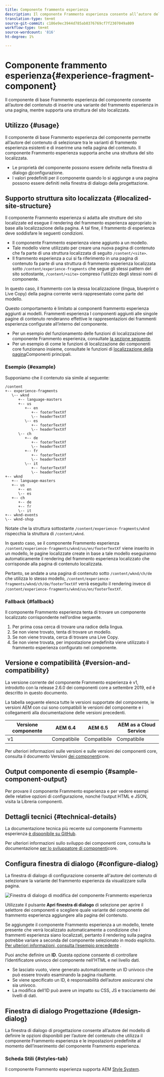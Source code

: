 ```yaml
---
title: Componente frammento esperienza
description: Il componente Frammento esperienza consente all’autore del contenuto di aggiungere a una pagina una variante di frammento esperienza.
translation-type: tm+mt
source-git-commit: c186e9ec3944d785ab0376769cf7f2307049a809
workflow-type: tm+mt
source-wordcount: '816'
ht-degree: 1%

---
```



# Componente frammento esperienza{#experience-fragment-component}

Il componente di base Frammento esperienza del componente consente all’autore del contenuto di inserire una variante del frammento esperienza in una pagina, mentre supporta una struttura del sito localizzata.

## Utilizzo {#usage}

Il componente di base Frammento esperienza del componente permette all’autore del contenuto di selezionare tra le varianti di frammento esperienza esistenti e di inserirne una nella pagina del contenuto. Il componente Frammento esperienza supporta anche una struttura del sito localizzata.

* Le proprietà del componente possono essere definite nella finestra di dialogo [di](#configure-dialog)configurazione.
* I valori predefiniti per il componente quando lo si aggiunge a una pagina possono essere definiti nella finestra di dialogo [](#design-dialog)della progettazione.

## Supporto struttura sito localizzata {#localized-site-structure}

Il componente Frammento esperienza si adatta alle strutture del sito localizzate ed esegue il rendering del frammento esperienza appropriato in base alla localizzazione della pagina. A tal fine, il frammento di esperienza deve soddisfare le seguenti condizioni.

* Il componente Frammento esperienza viene aggiunto a un modello.
* Tale modello viene utilizzato per creare una nuova pagina di contenuto che fa parte di una struttura localizzata di seguito `/content/<site>`.
* Il frammento esperienza a cui si fa riferimento in una pagina di contenuto fa parte di una struttura di frammento esperienza localizzata sotto `/content/experience-fragments` che segue gli stessi pattern del sito sottostante, `/content/<site>` compreso l&#39;utilizzo degli stessi nomi di componente.

In questo caso, il frammento con la stessa localizzazione (lingua, blueprint o Live Copy) della pagina corrente verrà rappresentato come parte del modello.

Questo comportamento è limitato ai componenti frammento esperienza aggiunti ai modelli. Frammenti esperienza I componenti aggiunti alle singole pagine di contenuto renderanno effettive le rappresentazioni dei frammenti esperienza configurate all’interno del componente.

* Per un esempio del funzionamento delle funzioni di localizzazione del componente Frammento esperienza, consultate [la sezione seguente](#example).
* Per un esempio di come le funzioni di localizzazione dei componenti core funzionano insieme, consultate le funzioni di [localizzazione della pagina](/help/get-started/localization.md)Componenti principali.

### Esempio {#example}

Supponiamo che il contenuto sia simile al seguente:

```
/content
+-- experience-fragments
   \-- wknd
      +-- language-masters
      +-- us
         +-- en
            +-- footerTextXf
            \-- headerTextXf
         \-- es
            +-- footerTextXf
            \-- headerTextXf
      \-- ch
         +-- de
            +-- footerTextXf
            \-- headerTextXf
         +-- fr
            +-- footerTextXf
            \-- headerTextXf
         \-- it
            +-- footerTextXf
            \-- headerTextXf
+-- wknd
   +-- language-masters
   +-- us
      +-- en
      \-- es
   +-- ch
      +-- de
      +-- fr
      \-- it
+-- wknd-events
\-- wknd-shop
```

Notate che la struttura sottostante `/content/experience-fragments/wknd` rispecchia la struttura di `/content/wknd`.

In questo caso, se il componente Frammento esperienza `/content/experience-fragments/wknd/us/en/footerTextXf` viene inserito in un modello, le pagine localizzate create in base a tale modello eseguiranno automaticamente il rendering del frammento esperienza localizzato che corrisponde alla pagina di contenuto localizzata.

Pertanto, se andate a una pagina di contenuto sotto `/content/wknd/ch/de` che utilizza lo stesso modello, `/content/experience-fragments/wknd/ch/de/footerTextXf` verrà eseguito il rendering invece di `/content/experience-fragments/wknd/us/en/footerTextXf`.

### Fallback {#fallback}

Il componente Frammento esperienza tenta di trovare un componente localizzato corrispondente nell’ordine seguente.

1. Per prima cosa cerca di trovare una radice della lingua.
1. Se non viene trovato, tenta di trovare un modello.
1. Se non viene trovata, cerca di trovare una Live Copy.
1. Se non viene trovata, per impostazione predefinita viene utilizzato il frammento esperienza configurato nel componente.

## Versione e compatibilità {#version-and-compatibility}

La versione corrente del componente Frammento esperienza è v1, introdotto con la release 2.6.0 dei componenti core a settembre 2019, ed è descritto in questo documento.

La tabella seguente elenca tutte le versioni supportate del componente, le versioni AEM con cui sono compatibili le versioni del componente e i collegamenti alla documentazione delle versioni precedenti.

| Versione componente | AEM 6.4   | AEM 6.5 | AEM as a Cloud Service |
|--- |--- |---|---|
| v1 | Compatibile | Compatibile | Compatibile |

Per ulteriori informazioni sulle versioni e sulle versioni dei componenti core, consulta il documento Versioni [dei componenti](/help/versions.md)core.

## Output componente di esempio {#sample-component-output}

Per provare il componente Frammento esperienza e per vedere esempi delle relative opzioni di configurazione, nonché l’output HTML e JSON, visita la Libreria [](https://adobe.com/go/aem_cmp_library_xf)componenti.

## Dettagli tecnici {#technical-details}

La documentazione tecnica più recente sul componente Frammento esperienza [è disponibile su GitHub](https://adobe.com/go/aem_cmp_tech_xf_v1).

Per ulteriori informazioni sullo sviluppo dei componenti core, consulta la documentazione [per lo sviluppatore di componenti](/help/developing/overview.md)core.

## Configura finestra di dialogo {#configure-dialog}

La finestra di dialogo di configurazione consente all&#39;autore del contenuto di selezionare la variante del frammento esperienza da visualizzare sulla pagina.

![Finestra di dialogo di modifica del componente Frammento esperienza](/help/assets/experience-fragment-edit.png)

Utilizzate il pulsante **Apri finestra di dialogo** di selezione per aprire il selettore dei componenti e scegliere quale variante del componente del frammento esperienza aggiungere alla pagina del contenuto.

Se aggiungete il componente Frammento esperienza a un modello, tenete presente che verrà localizzato automaticamente a condizione che i frammenti esperienza siano localizzati, pertanto il rendering sulla pagina potrebbe variare a seconda del componente selezionato in modo esplicito. [Per ulteriori informazioni, consulta l’esempio precedente](#example) .

Puoi anche definire un **ID**. Questa opzione consente di controllare l’identificatore univoco del componente nell’HTML e nel livello [](/help/developing/data-layer/overview.md)dati.

* Se lasciato vuoto, viene generato automaticamente un ID univoco che può essere trovato esaminando la pagina risultante.
* Se viene specificato un ID, è responsabilità dell’autore assicurarsi che sia univoco.
* La modifica dell’ID può avere un impatto su CSS, JS e tracciamento dei livelli di dati.

## Finestra di dialogo Progettazione {#design-dialog}

La finestra di dialogo di progettazione consente all’autore del modello di definire le opzioni disponibili per l’autore del contenuto che utilizza il componente Frammento esperienza e le impostazioni predefinite al momento dell’inserimento del componente Frammento esperienza.

### Scheda Stili {#styles-tab}

Il componente Frammento esperienza supporta AEM [Style System](/help/get-started/authoring.md#component-styling).
